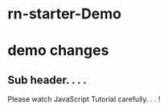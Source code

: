 # rn-starter-Demo

# demo changes

## Sub header. . .  .

Please watch JavaScript Tutorial carefully. . . !
